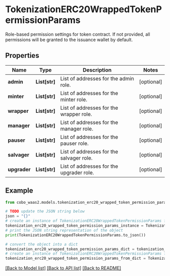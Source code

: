 # TokenizationERC20WrappedTokenPermissionParams

Role-based permission settings for token contract. If not provided, all permissions will be granted to the issuance wallet by default.

## Properties

Name | Type | Description | Notes
------------ | ------------- | ------------- | -------------
**admin** | **List[str]** | List of addresses for the admin role. | [optional] 
**minter** | **List[str]** | List of addresses for the minter role. | [optional] 
**wrapper** | **List[str]** | List of addresses for the wrapper role. | [optional] 
**manager** | **List[str]** | List of addresses for the manager role. | [optional] 
**pauser** | **List[str]** | List of addresses for the pauser role. | [optional] 
**salvager** | **List[str]** | List of addresses for the salvager role. | [optional] 
**upgrader** | **List[str]** | List of addresses for the upgrader role. | [optional] 

## Example

```python
from cobo_waas2.models.tokenization_erc20_wrapped_token_permission_params import TokenizationERC20WrappedTokenPermissionParams

# TODO update the JSON string below
json = "{}"
# create an instance of TokenizationERC20WrappedTokenPermissionParams from a JSON string
tokenization_erc20_wrapped_token_permission_params_instance = TokenizationERC20WrappedTokenPermissionParams.from_json(json)
# print the JSON string representation of the object
print(TokenizationERC20WrappedTokenPermissionParams.to_json())

# convert the object into a dict
tokenization_erc20_wrapped_token_permission_params_dict = tokenization_erc20_wrapped_token_permission_params_instance.to_dict()
# create an instance of TokenizationERC20WrappedTokenPermissionParams from a dict
tokenization_erc20_wrapped_token_permission_params_from_dict = TokenizationERC20WrappedTokenPermissionParams.from_dict(tokenization_erc20_wrapped_token_permission_params_dict)
```
[[Back to Model list]](../README.md#documentation-for-models) [[Back to API list]](../README.md#documentation-for-api-endpoints) [[Back to README]](../README.md)


